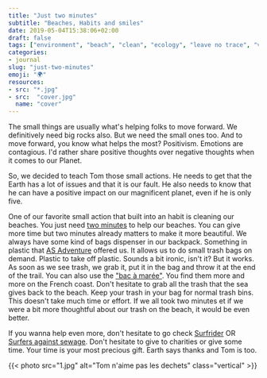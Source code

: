 ```yaml
---
title: "Just two minutes"
subtitle: "Beaches, Habits and smiles"
date: 2019-05-04T15:38:06+02:00
draft: false
tags: ["environment", "beach", "clean", "ecology", "leave no trace", "volunteering"]
categories:
- journal
slug: "just-two-minutes"
emoji: "🌍"
resources:
- src: "*.jpg"
- src:  "cover.jpg"
  name: "cover"
---
```


The small things are usually what's helping folks to move forward. We definitively need big rocks also. But we need the small ones too. And to move forward, you know what helps the most? Positivism. Emotions are contagious. I'd rather share positive thoughts over negative thoughts when it comes to our Planet.

So, we decided to teach Tom those small actions. He needs to get that the Earth has a lot of issues and that it is our fault. He also needs to know that he can have a positive impact on our magnificent planet, even if he is only five.

One of our favorite small action that built into an habit is cleaning our beaches. You just need [two minutes](https://beachclean.net) to help our beaches. You can give more time but two minutes already matters to make it more beautiful. We always have some kind of bags dispenser in our backpack. Something in plastic that [AS Adventure](https://www.asadventure.com/) offered us. It allows us to do small trash bags on demand. Plastic to take off plastic. Sounds a bit ironic, isn't it? But it works. As soon as we see trash, we grab it, put it in the bag and throw it at the end of the trail. You can also use the ["bac à marée"](https://bacamaree.fr). You find them more and more on the French coast. Don't hesitate to grab all the trash that the sea gives back to the beach. Keep your trash in your bag for normal trash bins. This doesn't take much time or effort. If we all took two minutes et if we were a bit more thoughtful about our trash on the beach, it would be even better.

If you wanna help even more, don't hesitate to go check [Surfrider](https://surfrider.eu) OR [Surfers against sewage](https://www.sas.org.uk/). Don't hesitate to give to charities or give some time. Your time is your most precious gift. Earth says thanks and Tom is too.

{{< photo src="1.jpg" alt="Tom n'aime pas les dechets" class="vertical" >}}
